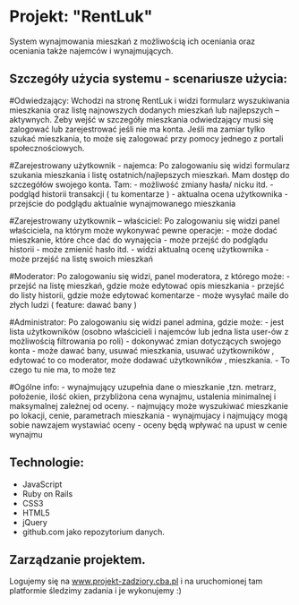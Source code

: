 # Projekt: "RentLuk"

System wynajmowania mieszkań z możliwością ich oceniania oraz oceniania także najemców i wynajmujących.

## Szczegóły użycia systemu - scenariusze użycia:
#Odwiedzający: 
	Wchodzi na stronę RentLuk i widzi formularz wyszukiwania mieszkania oraz 
	listę najnowszych dodanych mieszkań lub najlepszych – aktywnych. Żeby wejść w szczegóły
	mieszkania odwiedzający musi się zalogować lub zarejestrować jeśli nie ma konta. 
	Jeśli ma zamiar tylko szukać mieszkania, to może się zalogować przy pomocy 
	jednego z portali społecznościowych.

#Zarejestrowany użytkownik - najemca: 
	Po zalogowaniu się widzi formularz szukania mieszkania i listę 
	ostatnich/najlepszych mieszkań. Mam dostęp do szczegółów swojego konta. Tam:
	- możliwość zmiany hasła/ nicku itd.
	- podgląd historii transakcji ( tu komentarze ) 
	- aktualna ocena użytkownika
	- przejście do podglądu aktualnie wynajmowanego mieszkania

#Zarejestrowany użytkownik – właściciel: 
	Po zalogowaniu się widzi panel właściciela, na którym 
	może wykonywać pewne operacje:
	- może dodać mieszkanie, które chce dać do wynajęcia
	- może przejść do podglądu historii 
	- może zmienić hasło itd.
	- widzi aktualną ocenę użytkownika
	- może przejść na listę swoich mieszkań

#Moderator: 
	Po zalogowaniu się widzi, panel moderatora, z którego może:
	- przejść na listę mieszkań, gdzie może edytować opis mieszkania
	- przejść do listy historii, gdzie może edytować komentarze
	- może wysyłać maile do złych ludzi ( feature: dawać bany )

#Administrator: 
	Po zalogowaniu się widzi panel admina, gdzie może:
	- jest lista użytkowników (osobno właścicieli i najemców lub jedna 
		lista user-ów z możliwością filtrowania po roli)
	- dokonywać zmian dotyczących swojego konta
	- może dawać bany, usuwać mieszkania, usuwać użytkowników , edytować to co moderator, 
		może dodawać użytkowników , mieszkania.
	- To czego tu nie ma, to może tez

#Ogólne info:
	- wynajmujący uzupełnia dane o mieszkanie ,tzn. metrarz, położenie, ilość okien, przybliżona cena wynajmu, ustalenia minimalnej i maksymalnej zależnej od oceny.
	- najmujący może wyszukiwać mieszkanie po lokacji, cenie, parametrach mieszkania
	- wynajmujacy i najmujący mogą sobie nawzajem wystawiać oceny
	- oceny będą wpływać na upust w cenie wynajmu

## Technologie:
- JavaScript
- Ruby on Rails
- CSS3
- HTML5
- jQuery
- github.com jako repozytorium danych.

## Zarządzanie projektem.
Logujemy się na www.projekt-zadziory.cba.pl i na uruchomionej tam platformie śledzimy zadania i je
wykonujemy :) 
